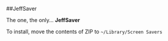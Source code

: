 ##JeffSaver

The one, the only... **JeffSaver**

To install, move the contents of ZIP to ```~/Library/Screen Savers```